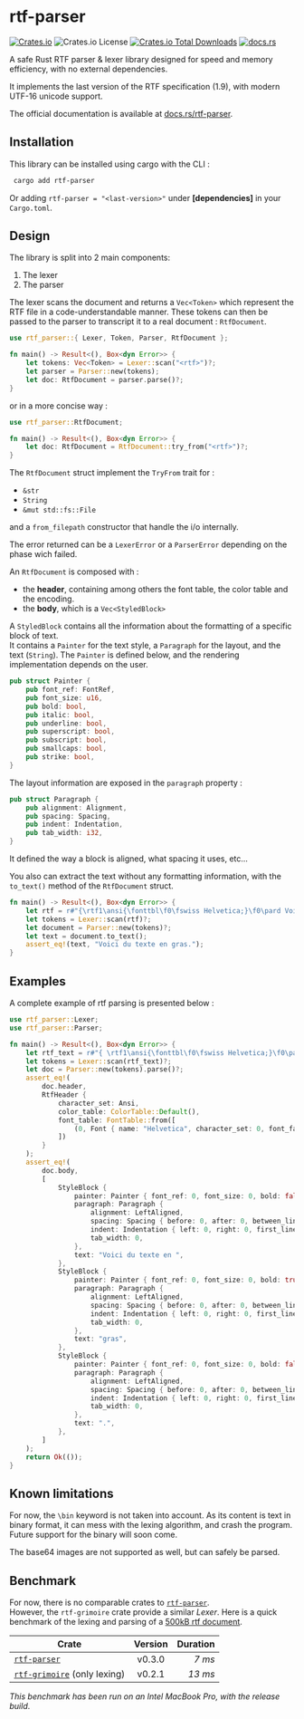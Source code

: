 # rtf-parser
[![Crates.io](https://img.shields.io/crates/v/rtf-parser.svg?style=flat-square&color=orange)](https://crates.io/crates/rtf-parser)
![Crates.io License](https://img.shields.io/crates/l/rtf-parser?style=flat-square)
[![Crates.io Total Downloads](https://img.shields.io/crates/d/rtf-parser?style=flat-square&color=violet)](https://crates.io/crates/rtf-parser)
[![docs.rs](https://img.shields.io/docsrs/rtf-parser?style=flat-square)](https://docs.rs/rtf-parser)

A safe Rust RTF parser &amp; lexer library designed for speed and memory efficiency, with no external dependencies. 

It implements the last version of the RTF specification (1.9), with modern UTF-16 unicode support. 

The official documentation is available at [docs.rs/rtf-parser](https://docs.rs/rtf-parser).

## Installation
This library can be installed using cargo with the CLI :  
```bash
 cargo add rtf-parser
 ```
Or adding `rtf-parser = "<last-version>"` under **[dependencies]** in your `Cargo.toml`.

## Design
The library is split into 2 main components:
1. The lexer
2. The parser

The lexer scans the document and returns a `Vec<Token>` which represent the RTF file in a code-understandable manner.
These tokens can then be passed to the parser to transcript it to a real document : `RtfDocument`.
```rust
use rtf_parser::{ Lexer, Token, Parser, RtfDocument };

fn main() -> Result<(), Box<dyn Error>> {
    let tokens: Vec<Token> = Lexer::scan("<rtf>")?;
    let parser = Parser::new(tokens);
    let doc: RtfDocument = parser.parse()?;    
}
```

or in a more concise way :

```rust 
use rtf_parser::RtfDocument;

fn main() -> Result<(), Box<dyn Error>> {
    let doc: RtfDocument = RtfDocument::try_from("<rtf>")?;    
}
```

The `RtfDocument` struct implement the `TryFrom` trait for : 
- `&str`
- `String`
- `&mut std::fs::File`  

and a `from_filepath` constructor that handle the i/o internally. 

The error returned can be a `LexerError` or a `ParserError` depending on the phase wich failed.  


An `RtfDocument` is composed with : 
- the **header**, containing among others the font table, the color table and the encoding.
- the **body**, which is a `Vec<StyledBlock>`

A `StyledBlock` contains all the information about the formatting of a specific block of text.  
It contains a `Painter` for the text style, a `Paragraph` for the layout, and the text (`String`).
The `Painter` is defined below, and the rendering implementation depends on the user.
```rust
pub struct Painter {
    pub font_ref: FontRef,
    pub font_size: u16,
    pub bold: bool,
    pub italic: bool,
    pub underline: bool,
    pub superscript: bool,
    pub subscript: bool,
    pub smallcaps: bool,
    pub strike: bool,
}
```

The layout information are exposed in the `paragraph` property :
```rust
pub struct Paragraph {
    pub alignment: Alignment,
    pub spacing: Spacing,
    pub indent: Indentation,
    pub tab_width: i32,
}
```
It defined the way a block is aligned, what spacing it uses, etc...

You also can extract the text without any formatting information, with the `to_text()` method of the `RtfDocument` struct.

```rust
fn main() -> Result<(), Box<dyn Error>> {
    let rtf = r#"{\rtf1\ansi{\fonttbl\f0\fswiss Helvetica;}\f0\pard Voici du texte en {\b gras}.\par}"#;
    let tokens = Lexer::scan(rtf)?;
    let document = Parser::new(tokens)?;
    let text = document.to_text();
    assert_eq!(text, "Voici du texte en gras.");
}
```

## Examples 
A complete example of rtf parsing is presented below : 
```rust
use rtf_parser::Lexer;
use rtf_parser::Parser;

fn main() -> Result<(), Box<dyn Error>> {
    let rtf_text = r#"{ \rtf1\ansi{\fonttbl\f0\fswiss Helvetica;}\f0\pard Voici du texte en {\b gras}.\par }"#;
    let tokens = Lexer::scan(rtf_text)?;
    let doc = Parser::new(tokens).parse()?;
    assert_eq!(
        doc.header,
        RtfHeader {
            character_set: Ansi,
            color_table: ColorTable::Default(),
            font_table: FontTable::from([
                (0, Font { name: "Helvetica", character_set: 0, font_family: Swiss })
            ])
        }
    );
    assert_eq!(
        doc.body,
        [
            StyleBlock {
                painter: Painter { font_ref: 0, font_size: 0, bold: false, italic: false, underline: false },
                paragraph: Paragraph {
                    alignment: LeftAligned,
                    spacing: Spacing { before: 0, after: 0, between_line: Auto, line_multiplier: 0, },
                    indent: Indentation { left: 0, right: 0, first_line: 0, },
                    tab_width: 0,
                },
                text: "Voici du texte en ",
            },
            StyleBlock {
                painter: Painter { font_ref: 0, font_size: 0, bold: true, italic: false, underline: false },
                paragraph: Paragraph {
                    alignment: LeftAligned,
                    spacing: Spacing { before: 0, after: 0, between_line: Auto, line_multiplier: 0, },
                    indent: Indentation { left: 0, right: 0, first_line: 0, },
                    tab_width: 0,
                },
                text: "gras",
            },
            StyleBlock {
                painter: Painter { font_ref: 0, font_size: 0, bold: false, italic: false, underline: false },
                paragraph: Paragraph {
                    alignment: LeftAligned,
                    spacing: Spacing { before: 0, after: 0, between_line: Auto, line_multiplier: 0, },
                    indent: Indentation { left: 0, right: 0, first_line: 0, },
                    tab_width: 0,
                },
                text: ".",
            },
        ]
    );
    return Ok(());
}
```

## Known limitations
For now, the `\bin` keyword is not taken into account. As its content is text in binary format, it can mess with the lexing algorithm, and crash the program. 
Future support for the binary will soon come.

The base64 images are not supported as well, but can safely be parsed. 

## Benchmark
For now, there is no comparable crates to [`rtf-parser`](https://crates.io/crates/rtf-parser).  
However, the `rtf-grimoire` crate provide a similar *Lexer*. Here is a quick benchmark of the lexing and parsing of a [500kB rtf document](./resources/tests/file-sample_500kB.rtf).

| Crate                                                                 | Version | Duration |
|-----------------------------------------------------------------------|:-------:|---------:|
| [`rtf-parser`](https://crates.io/crates/rtf-parser)                   | v0.3.0  |   _7 ms_ |
| [`rtf-grimoire`](https://crates.io/crates/rtf-grimoire) (only lexing) | v0.2.1  |  _13 ms_ |

*This benchmark has been run on an Intel MacBook Pro, with the release build*.  




